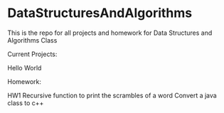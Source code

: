 # DataStructuresAndAlgorithms

This is the repo for all projects and homework for Data Structures and Algorithms Class

Current Projects:

Hello World

Homework:

HW1
Recursive function to print the scrambles of a word
Convert a java class to c++
    
